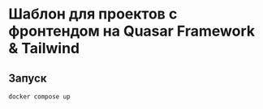 # Шаблон для проектов с фронтендом на Quasar Framework & Tailwind

## Запуск
```sh
docker compose up
```